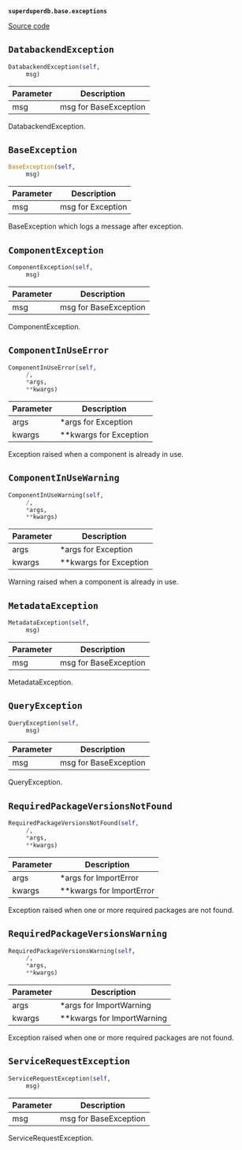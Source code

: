 **`superduperdb.base.exceptions`** 

[Source code](https://github.com/SuperDuperDB/superduperdb/blob/main/superduperdb/base/exceptions.py)

## `DatabackendException` 

```python
DatabackendException(self,
     msg)
```
| Parameter | Description |
|-----------|-------------|
| msg | msg for BaseException |

DatabackendException.

## `BaseException` 

```python
BaseException(self,
     msg)
```
| Parameter | Description |
|-----------|-------------|
| msg | msg for Exception |

BaseException which logs a message after exception.

## `ComponentException` 

```python
ComponentException(self,
     msg)
```
| Parameter | Description |
|-----------|-------------|
| msg | msg for BaseException |

ComponentException.

## `ComponentInUseError` 

```python
ComponentInUseError(self,
     /,
     *args,
     **kwargs)
```
| Parameter | Description |
|-----------|-------------|
| args | *args for Exception |
| kwargs | **kwargs for Exception |

Exception raised when a component is already in use.

## `ComponentInUseWarning` 

```python
ComponentInUseWarning(self,
     /,
     *args,
     **kwargs)
```
| Parameter | Description |
|-----------|-------------|
| args | *args for Exception |
| kwargs | **kwargs for Exception |

Warning raised when a component is already in use.

## `MetadataException` 

```python
MetadataException(self,
     msg)
```
| Parameter | Description |
|-----------|-------------|
| msg | msg for BaseException |

MetadataException.

## `QueryException` 

```python
QueryException(self,
     msg)
```
| Parameter | Description |
|-----------|-------------|
| msg | msg for BaseException |

QueryException.

## `RequiredPackageVersionsNotFound` 

```python
RequiredPackageVersionsNotFound(self,
     /,
     *args,
     **kwargs)
```
| Parameter | Description |
|-----------|-------------|
| args | *args for ImportError |
| kwargs | **kwargs for ImportError |

Exception raised when one or more required packages are not found.

## `RequiredPackageVersionsWarning` 

```python
RequiredPackageVersionsWarning(self,
     /,
     *args,
     **kwargs)
```
| Parameter | Description |
|-----------|-------------|
| args | *args for ImportWarning |
| kwargs | **kwargs for ImportWarning |

Exception raised when one or more required packages are not found.

## `ServiceRequestException` 

```python
ServiceRequestException(self,
     msg)
```
| Parameter | Description |
|-----------|-------------|
| msg | msg for BaseException |

ServiceRequestException.

